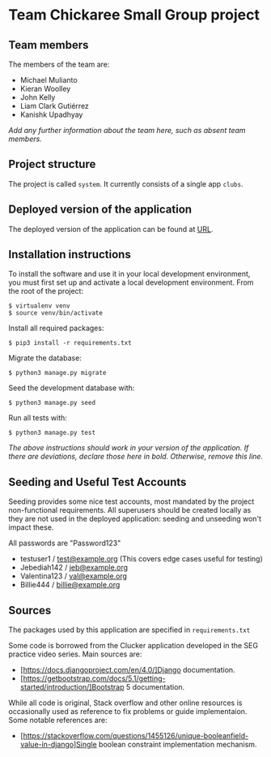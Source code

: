 # Team Chickaree Small Group project

## Team members
The members of the team are:
- Michael Mulianto
- Kieran Woolley
- John Kelly
- Liam Clark Gutiérrez
- Kanishk Upadhyay

*Add any further information about the team here, such as absent team members.*

## Project structure
The project is called `system`.  It currently consists of a single app `clubs`.

## Deployed version of the application
The deployed version of the application can be found at [URL](URL).

## Installation instructions
To install the software and use it in your local development environment, you must first set up and activate a local development environment.  From the root of the project:

```
$ virtualenv venv
$ source venv/bin/activate
```

Install all required packages:

```
$ pip3 install -r requirements.txt
```

Migrate the database:

```
$ python3 manage.py migrate
```

Seed the development database with:

```
$ python3 manage.py seed
```

Run all tests with:
```
$ python3 manage.py test
```

*The above instructions should work in your version of the application.  If there are deviations, declare those here in bold.  Otherwise, remove this line.*

## Seeding and Useful Test Accounts
Seeding provides some nice test accounts, most mandated by the project non-functional requirements.
All superusers should be created locally as they are not used in the deployed application: seeding and unseeding won't impact these.

All passwords are "Password123"
  - testuser1 / test@example.org (This covers edge cases useful for testing)
  - Jebediah142 / jeb@example.org
  - Valentina123 / val@example.org
  - Billie444 / billie@example.org

## Sources
The packages used by this application are specified in `requirements.txt`

Some code is borrowed from the Clucker application developed in the SEG practice video series.
Main sources are:
  - [https://docs.djangoproject.com/en/4.0/]Django documentation.
  - [https://getbootstrap.com/docs/5.1/getting-started/introduction/]Bootstrap 5 documentation.

While all code is original, Stack overflow and other online resources is occasionally used as reference to fix problems or guide implementaion. Some notable references are:
  - [https://stackoverflow.com/questions/1455126/unique-booleanfield-value-in-django]Single boolean constraint implementation mechanism.
